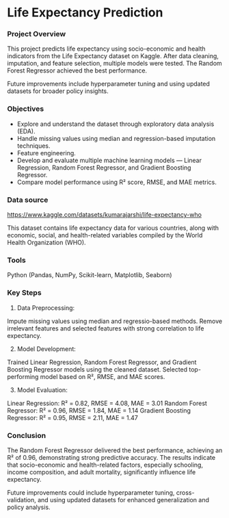 # Life Expectancy Prediction


### Project Overview

This project predicts life expectancy using socio-economic and health indicators from the Life Expectancy dataset on Kaggle. After data cleaning, imputation, and feature selection, multiple models were tested. The Random Forest Regressor achieved the best performance. 

Future improvements include hyperparameter tuning and using updated datasets for broader policy insights.


### Objectives

- Explore and understand the dataset through exploratory data analysis (EDA).
- Handle missing values using median and regression-based imputation techniques.
- Feature engineering.
- Develop and evaluate multiple machine learning models — Linear Regression, Random Forest Regressor, and Gradient Boosting Regressor.
- Compare model performance using R² score, RMSE, and MAE metrics.
  

### Data source

https://www.kaggle.com/datasets/kumarajarshi/life-expectancy-who

This dataset contains life expectancy data for various countries, along with economic, social, and health-related variables compiled by the World Health Organization (WHO).


### Tools

Python (Pandas, NumPy, Scikit-learn, Matplotlib, Seaborn)


### Key Steps

1. Data Preprocessing: 

Impute missing values using median and regressio-based methods.
Remove irrelevant features and selected features with strong correlation to life expectancy.

2. Model Development:
   
Trained Linear Regression, Random Forest Regressor, and Gradient Boosting Regressor models using the cleaned dataset.
Selected top-performing model based on R², RMSE, and MAE scores.

3. Model Evaluation:
   
Linear Regression: R² = 0.82, RMSE = 4.08, MAE = 3.01
Random Forest Regressor: R² = 0.96, RMSE = 1.84, MAE = 1.14
Gradient Boosting Regressor: R² = 0.95, RMSE = 2.11, MAE = 1.47


### Conclusion

The Random Forest Regressor delivered the best performance, achieving an R² of 0.96, demonstrating strong predictive accuracy. The results indicate that socio-economic and health-related factors, especially schooling, income composition, and adult mortality, significantly influence life expectancy.

Future improvements could include hyperparameter tuning, cross-validation, and using updated datasets for enhanced generalization and policy analysis.


